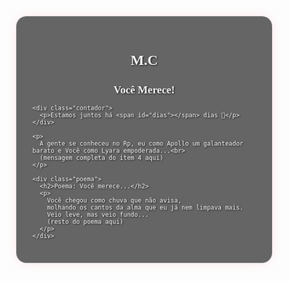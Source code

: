 <!DOCTYPE html>
<html lang="pt-BR">
<head>
  <meta charset="UTF-8" />
  <meta name="viewport" content="width=device-width, initial-scale=1.0" />
  <title>M.C - Você Merece!</title>
  <style>
    body {
      margin: 0;
      padding: 0;
      font-family: 'Georgia', serif;
      background-image: url('https://i.imgur.com/7QhksOe.jpg'); /* fundo de rosas vintage */
      background-size: cover;
      background-attachment: fixed;
      color: #fff;
      text-shadow: 1px 1px 3px #000;
      display: flex;
      flex-direction: column;
      align-items: center;
      padding: 2rem;
    }
    .container {
      background-color: rgba(0, 0, 0, 0.6);
      border-radius: 20px;
      padding: 2rem;
      max-width: 800px;
      box-shadow: 0 0 20px rgba(255, 192, 203, 0.4);
    }
    h1, h2 {
      text-align: center;
      margin-bottom: 1rem;
    }
    .contador {
      text-align: center;
      margin: 1rem 0;
      font-size: 1.2rem;
      font-weight: bold;
    }
    .poema {
      white-space: pre-wrap;
      line-height: 1.6;
      margin-top: 2rem;
    }
    audio {
      display: none;
    }
  </style>
</head>
<body>
  <audio autoplay loop>
    <source src="https://cdn.pixabay.com/download/audio/2023/03/04/audio_28b0ef6db6.mp3?filename=romantic-melody-140715.mp3" type="audio/mpeg">
  </audio>

  <div class="container">
    <h1>M.C</h1>
    <h2>Você Merece!</h2>

    <div class="contador">
      <p>Estamos juntos há <span id="dias"></span> dias 💖</p>
    </div>

    <p>
      A gente se conheceu no Rp, eu como Apollo um galanteador barato e Você como Lyara empoderada...<br>
      (mensagem completa do item 4 aqui)
    </p>

    <div class="poema">
      <h2>Poema: Você merece...</h2>
      <p>
        Você chegou como chuva que não avisa,
        molhando os cantos da alma que eu já nem limpava mais.
        Veio leve, mas veio fundo...
        (resto do poema aqui)
      </p>
    </div>
  </div>

  <script>
    const inicio = new Date('2025-04-15');
    const hoje = new Date();
    const dias = Math.floor((hoje - inicio) / (1000 * 60 * 60 * 24));
    document.getElementById("dias").textContent = dias;
  </script>
</body>
</html>
